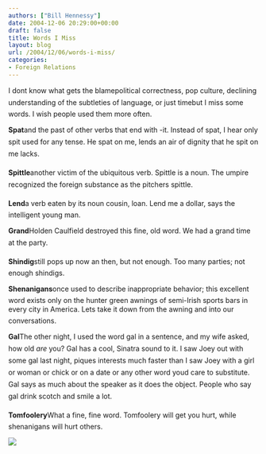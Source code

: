 ```yaml
---
authors: ["Bill Hennessy"]
date: 2004-12-06 20:29:00+00:00
draft: false
title: Words I Miss
layout: blog
url: /2004/12/06/words-i-miss/
categories:
- Foreign Relations
---
```


I dont know what gets the blamepolitical correctness, pop culture, declining understanding of the subtleties of language, or just timebut I miss some words. I wish people used them more often.

  
**Spat**and the past of other verbs that end with -it. Instead of spat, I hear only spit used for any tense. He spat on me, lends an air of dignity that he spit on me lacks.

**Spittle**another victim of the ubiquitous verb. Spittle is a noun. The umpire recognized the foreign substance as the pitchers spittle.

**Lend**a verb eaten by its noun cousin, loan. Lend me a dollar, says the intelligent young man.

**Grand**Holden Caulfield destroyed this fine, old word. We had a grand time at the party.

**Shindig**still pops up now an then, but not enough. Too many parties; not enough shindigs.

**Shenanigans**once used to describe inappropriate behavior; this excellent word exists only on the hunter green awnings of semi-Irish sports bars in every city in America. Lets take it down from the awning and into our conversations.

**Gal**The other night, I used the word gal in a sentence, and my wife asked, how old _are_ you? Gal has a cool, Sinatra sound to it. I saw Joey out with some gal last night, piques interests much faster than I saw Joey with a girl or woman or chick or on a date or any other word youd care to substitute. Gal says as much about the speaker as it does the object. People who say gal drink scotch and smile a lot. 

**Tomfoolery**What a fine, fine word. Tomfoolery will get you hurt, while shenanigans will hurt others.

![](https://blog.billhennessy.com/aggbug.aspx?PostID=462)

